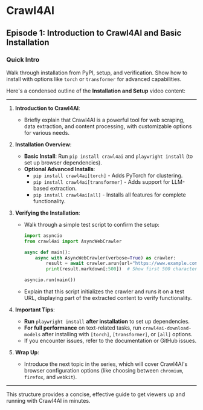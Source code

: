 # Crawl4AI

## Episode 1: Introduction to Crawl4AI and Basic Installation

### Quick Intro
Walk through installation from PyPI, setup, and verification. Show how to install with options like `torch` or `transformer` for advanced capabilities.

Here's a condensed outline of the **Installation and Setup** video content:

---

1. **Introduction to Crawl4AI**:
   - Briefly explain that Crawl4AI is a powerful tool for web scraping, data extraction, and content processing, with customizable options for various needs.

2. **Installation Overview**:
   - **Basic Install**: Run `pip install crawl4ai` and `playwright install` (to set up browser dependencies).
   - **Optional Advanced Installs**:
     - `pip install crawl4ai[torch]` - Adds PyTorch for clustering.
     - `pip install crawl4ai[transformer]` - Adds support for LLM-based extraction.
     - `pip install crawl4ai[all]` - Installs all features for complete functionality.

3. **Verifying the Installation**:
   - Walk through a simple test script to confirm the setup:
      ```python
      import asyncio
      from crawl4ai import AsyncWebCrawler
      
      async def main():
          async with AsyncWebCrawler(verbose=True) as crawler:
              result = await crawler.arun(url="https://www.example.com")
              print(result.markdown[:500])  # Show first 500 characters

      asyncio.run(main())
      ```
   - Explain that this script initializes the crawler and runs it on a test URL, displaying part of the extracted content to verify functionality.

4. **Important Tips**:
   - **Run** `playwright install` **after installation** to set up dependencies.
   - **For full performance** on text-related tasks, run `crawl4ai-download-models` after installing with `[torch]`, `[transformer]`, or `[all]` options.
   - If you encounter issues, refer to the documentation or GitHub issues.

5. **Wrap Up**:
   - Introduce the next topic in the series, which will cover Crawl4AI's browser configuration options (like choosing between `chromium`, `firefox`, and `webkit`).

---

This structure provides a concise, effective guide to get viewers up and running with Crawl4AI in minutes.